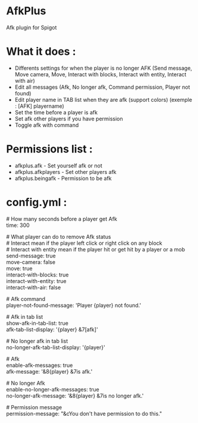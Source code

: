 # AfkPlus
Afk plugin for Spigot

# What it does :
 - Differents settings for when the player is no longer AFK (Send message, Move camera, Move, Interact with blocks, Interact with entity, Interact with air)
 - Edit all messages (Afk, No longer afk, Command permission, Player not found)
 - Edit player name in TAB list when they are afk (support colors) (exemple : [AFK] playername)
 - Set the time before a player is afk
 - Set afk other players if you have permission
 - Toggle afk with command

# Permissions list :
 - afkplus.afk - Set yourself afk or not
 - afkplus.afkplayers - Set other players afk
 - afkplus.beingafk - Permission to be afk

# config.yml :  
\# How many seconds before a player get Afk  
time: 300  

\# What player can do to remove Afk status  
\# Interact mean if the player left click or right click on any block  
\# Interact with entity mean if the player hit or get hit by a player or a mob  
send-message: true  
move-camera: false  
move: true  
interact-with-blocks: true  
interact-with-entity: true  
interact-with-air: false  

\# Afk command  
player-not-found-message: 'Player {player} not found.'  

\# Afk in tab list  
show-afk-in-tab-list: true  
afk-tab-list-display: '{player} &7[afk]'  

\# No longer afk in tab list  
no-longer-afk-tab-list-display: '{player}'  

\# Afk  
enable-afk-messages: true  
afk-message: '&8{player} &7is afk.'  

\# No longer Afk  
enable-no-longer-afk-messages: true  
no-longer-afk-message: '&8{player} &7is no longer afk.'  

\# Permission message  
permission-message: "&cYou don't have permission to do this."  
